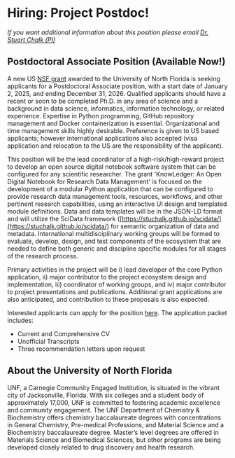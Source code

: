 # Hiring: Project Postdoc!

_If you want additional information about this position please email [Dr. Stuart Chalk (PI)](mailto:schalk@unf.edu)_

## Postdoctoral Associate Position (Available Now!)

A new US [NSF grant](https://www.nsf.gov/awardsearch/showAward?AWD_ID=2437951) awarded to the University of North Florida
is seeking applicants for a Postdoctoral Associate position, with a start date of January 2, 2025, and ending 
December 31, 2026. Qualified applicants should have a recent or soon to be completed Ph.D. in any area of science and 
a background in data science, informatics, information technology, or related experience.  Expertise in Python 
programming, GitHub repository management and Docker containerization is essential. Organizational and time management 
skills highly desirable. Preference is given to US based applicants; however international applications also accepted 
(visa application and relocation to the US are the responsibility of the applicant).

This position will be the lead coordinator of a high-risk/high-reward project to develop an open source digital notebook 
software system that can be configured for any scientific researcher.  The grant 'KnowLedger: An Open Digital Notebook 
for Research Data Management' is focused on the development of a modular Python application that can be configured to 
provide research data management tools, resources, workflows, and other pertinent research capabilities, using an 
interactive UI design and templated module definitions.  Data and data templates will be in the JSON-LD format and will 
utilize the SciData framework ([https://stuchalk.github.io/scidata/](https://stuchalk.github.io/scidata/) for semantic 
organization of data and metadata. International multidisciplinary working groups will be formed to evaluate, develop, 
design, and test components of the ecosystem that are needed to define both generic and discipline specific modules for 
all stages of the research process.

Primary activities in the project will be i) lead developer of the core Python application, ii) major contributor to the
project ecosystem design and implementation, iii) coordinator of working groups, and iv) major contributor to project 
presentations and publications.  Additional grant applications are also anticipated, and contribution to these 
proposals is also expected.

Interested applicants can apply for the position [here]().  The application packet includes:
- Current and Comprehensive CV
- Unofficial Transcripts
- Three recommendation letters upon request

## About the University of North Florida
UNF, a Carnegie Community Engaged Institution, is situated in the vibrant city of Jacksonville, Florida. With six 
colleges and a student body of approximately 17,000, UNF is committed to fostering academic excellence and community 
engagement. The UNF Department of Chemistry & Biochemistry offers chemistry baccalaureate degrees with concentrations 
in General Chemistry, Pre-medical Professions, and Material Science and a Biochemistry baccalaureate degree. Master’s 
level degrees are offered in Materials Science and Biomedical Sciences, but other programs are being developed closely 
related to drug discovery and health research.
